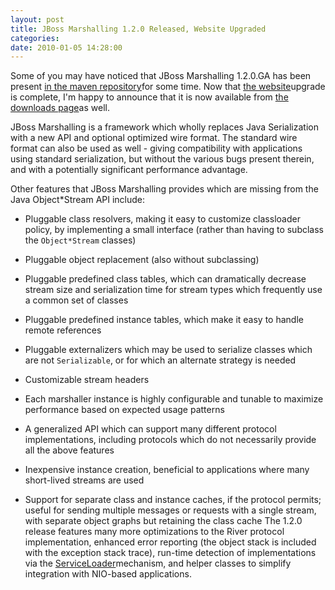 ```yaml
---
layout: post
title: JBoss Marshalling 1.2.0 Released, Website Upgraded
categories: 
date: 2010-01-05 14:28:00
---
```

 Some of you may have noticed that JBoss Marshalling 1.2.0.GA has been present <a href="http://repository.jboss.org/maven2/org/jboss/marshalling/">in the maven repository</a>for some time. Now that <a href="http://www.jboss.org/jbossmarshalling">the website</a>upgrade is complete, I'm happy to announce that it is now available from <a href="http://www.jboss.org/jbossmarshalling/downloads">the downloads page</a>as well.

JBoss Marshalling is a framework which wholly replaces Java Serialization with a new API and optional optimized wire format. The standard wire format can also be used as well \- giving compatibility with applications using standard serialization, but without the various bugs present therein, and with a potentially significant performance advantage.

Other features that JBoss Marshalling provides which are missing from the Java Object\*Stream API include:

* Pluggable class resolvers, making it easy to customize classloader policy, by implementing a small interface (rather than having to subclass the `Object*Stream` classes)

* Pluggable object replacement (also without subclassing)

* Pluggable predefined class tables, which can dramatically decrease stream size and serialization time for stream types which frequently use a common set of classes

* Pluggable predefined instance tables, which make it easy to handle remote references

* Pluggable externalizers which may be used to serialize classes which are not `Serializable`, or for which an alternate strategy is needed

* Customizable stream headers

* Each marshaller instance is highly configurable and tunable to maximize performance based on expected usage patterns

* A generalized API which can support many different protocol implementations, including protocols which do not necessarily provide all the above features

* Inexpensive instance creation, beneficial to applications where many short\-lived streams are used

* Support for separate class and instance caches, if the protocol permits; useful for sending multiple messages or requests with a single stream, with separate object graphs but retaining the class cache The 1.2.0 release features many more optimizations to the River protocol implementation, enhanced error reporting (the object stack is included with the exception stack trace), run\-time detection of implementations via the <a href="http://java.sun.com/javase/6/docs/api/index.html?java/util/ServiceLoader.html">ServiceLoader</a>mechanism, and helper classes to simplify integration with NIO\-based applications.
